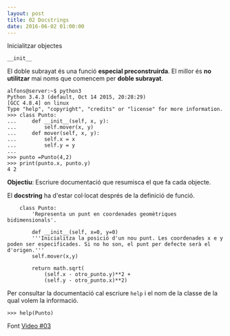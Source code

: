 ```yaml
---
layout: post
title: 02 Docstrings
date: 2016-06-02 01:00:00
---
```


Inicialitzar objectes


	__init__
	
El doble subrayat és una funció **especial preconstruirda**. El millor és **no utilitzar** mai noms que comencem per **doble subrayat**.

```
alfons@server:~$ python3
Python 3.4.3 (default, Oct 14 2015, 20:28:29) 
[GCC 4.8.4] on linux
Type "help", "copyright", "credits" or "license" for more information.
>>> class Punto:
...     def __init__(self, x, y):
...         self.mover(x, y)
...     def mover(self, x, y):
...         self.x = x
...         self.y = y
... 
>>> punto =Punto(4,2)
>>> print(punto.x, punto.y)
4 2
```

**Objectiu**: Escriure documentació que resumisca el que fa cada objecte.

El **docstring** ha d'estar col·locat després de la definició de funció.

```
	class Punto:
		'Representa un punt en coordenades geomètriques bidimensionals'.

		def __init__(self, x=0, y=0)
		'''Inicialitza la posició d'un nou punt. Les coordenades x e y poden ser especificades. Si no ho son, el punt per defecte serà el d'origen.'''
		self.mover(x,y)
		
		return math.sqrt(
			(self.x - otro_punto.y)**2 +
			(self.y - otro_punto.x)**2)

```

Per consultar la documentació cal escriure `help` i el nom de la classe de la qual volem la informació.

	>>> help(Punto)



Font [Video #03](https://www.youtube.com/watch?v=-Oz1bxqM5_E)


